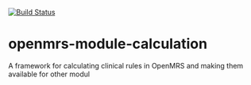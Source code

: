 [![Build Status](https://travis-ci.org/openmrs/openmrs-module-calculation.svg?branch=master)](https://travis-ci.org/openmrs/openmrs-module-calculation)

openmrs-module-calculation
==========================

A framework for calculating clinical rules in OpenMRS and making them available for other modul
